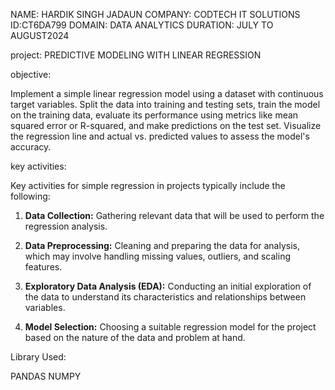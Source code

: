 NAME: HARDIK SINGH JADAUN
COMPANY: CODTECH IT SOLUTIONS
ID:CT6DA799
DOMAIN: DATA ANALYTICS
DURATION: JULY TO AUGUST2024

project: PREDICTIVE MODELING WITH LINEAR REGRESSION

objective:

Implement a simple linear regression model using a dataset with continuous
target variables. Split the data into training and testing sets, train the model on
the training data, evaluate its performance using metrics like mean squared
error or R-squared, and make predictions on the test set. Visualize the
regression line and actual vs. predicted values to assess the model's accuracy.

key activities:

Key activities for simple regression in projects typically include the following:

1. **Data Collection:** Gathering relevant data that will be used to perform the regression analysis.

2. **Data Preprocessing:** Cleaning and preparing the data for analysis, which may involve handling missing values, outliers, and scaling features.

3. **Exploratory Data Analysis (EDA):** Conducting an initial exploration of the data to understand its characteristics and relationships between variables.

4. **Model Selection:** Choosing a suitable regression model for the project based on the nature of the data and problem at hand.
  
 Library Used:

   PANDAS
   NUMPY



